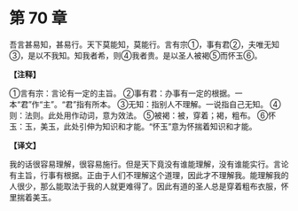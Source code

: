 # 第 70 章

吾言甚易知，甚易行。天下莫能知，莫能行。言有宗①，事有君②，夫唯无知③，是以不我知。知我者希，则④我者贵。是以圣人被褐⑤而怀玉⑥。

**【注释】**

①言有宗：言论有一定的主旨。
②事有君：办事有一定的根据。一本“君”作“主”。“君”指有所本。
③无知：指别人不理解。一说指自己无知。
④则：法则。此处用作动词，意为效法。
⑤被褐：被，穿着；褐，粗布。
⑥怀玉：玉，美玉，此处引伸为知识和才能。“怀玉”意为怀揣着知识和才能。

**【译文】**

我的话很容易理解，很容易施行。但是天下竟没有谁能理解，没有谁能实行。言论有主旨，行事有根据。正由于人们不理解这个道理，因此才不理解我。能理解我的人很少，那么能取法于我的人就更难得了。因此有道的圣人总是穿着粗布衣服，怀里揣着美玉。
